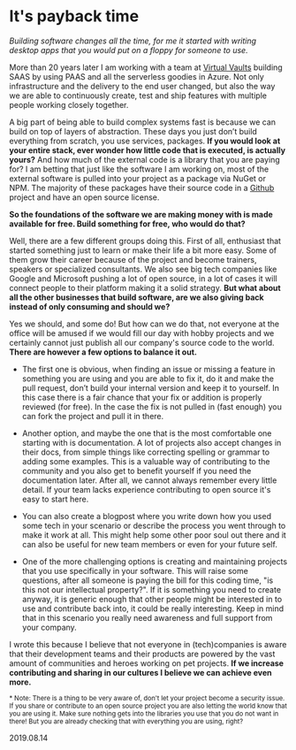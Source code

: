# It's payback time

*Building software changes all the time, for me it started with writing desktop apps that you would put on a floppy for someone to use.*

More than 20 years later I am working with a team at [Virtual Vaults](https://virtualvaults.com) building SAAS by using PAAS and all the serverless goodies in Azure. Not only infrastructure 
and the delivery to the end user changed, but also the way we are able to continuously create, test and ship features with multiple people working closely together.

A big part of being able to build complex systems fast is because we can build on top of layers of abstraction. 
These days you just don’t build everything from scratch, you use services, packages. **If you would look at your entire stack, 
ever wonder how little code that is executed, is actually yours?** And how much of the external code is a library that you are paying for? 
I am betting that just like the software I am working on, most of the external software is pulled into your project as a package via NuGet or NPM. 
The majority of these packages have their source code in a [Github](https://github.com/) project and have an open source license.

**So the foundations of the software we are making money with is made available for free. Build something for free, who would do that?**

Well, there are a few different groups doing this. First of all, enthusiast that started something just to learn or make their life a bit more easy. Some of them grow their career because of the project and become trainers, speakers or specialized consultants. We also see big tech companies like Google and Microsoft pushing a lot of open source, in a lot of cases it will connect people to their platform making it a solid strategy. **But what about all the other businesses that build software, are we also giving back instead of only consuming and should we?**

Yes we should, and some do! But how can we do that, not everyone at the office will be amused if we would fill our day with hobby projects and we certainly cannot just publish all our company's source code to the world. **There are however a few options to balance it out.** 

* The first one is obvious, when finding an issue or missing a feature in something you are using and you are able to fix it, 
do it and make the pull request, don’t build your internal version and keep it to yourself. In this case there is a fair chance that your fix or addition is properly reviewed (for free). In the case the fix is not pulled in (fast enough) you can fork the project and pull it in there.

* Another option, and maybe the one that is the most comfortable one starting with is documentation. A lot of projects also accept changes in their docs, from simple things like correcting spelling or grammar to adding some examples. This is a valuable way of contributing to the community and you also get to benefit yourself if you need the documentation later. After all, we cannot always remember every little detail. If your team lacks experience contributing to open source it's easy to start here.

* You can also create a blogpost where you write down how you used some tech in your scenario or describe the process you went through to make it work at all. This might help some other poor soul out there and it can also be useful for new team members or even for your future self.

* One of the more challenging options is creating and maintaining projects that you use specifically in your software. 
This will raise some questions, after all someone is paying the bill for this coding time, "is this not our intellectual property?". 
If it is something you need to create anyway, it is generic enough that other people might be interested in to use and contribute back into, it could be really interesting. Keep in mind that in this scenario you really need awareness and full support from your company.

I wrote this because I believe that not everyone in (tech)companies is aware that their development teams and their products are powered by the vast amount of communities and heroes working on pet projects. **If we increase contributing and sharing in our cultures I believe we can achieve even more.**

<sub>* Note: There is a thing to be very aware of, don't let your project become a security issue. If you share or contribute to an open source project you are also letting the world know that you are using it. Make sure nothing gets into the libraries you use that you do not want in there! But you are already checking that with everything you are using, right?</sub>


2019.08.14

